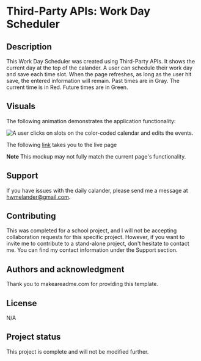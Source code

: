 # Third-Party APIs: Work Day Scheduler

## Description

This Work Day Scheduler was created using Third-Party APIs. It shows the current day at the top of the calander. A user can schedule their work day and save each time slot. When the page refreshes, as long as the user hit save, the entered information will remain. Past times are in Gray. The current time is in Red. Future times are in Green.

## Visuals

The following animation demonstrates the application functionality:

![A user clicks on slots on the color-coded calendar and edits the events.](./assets/images/DailyCalanderInAction.gif)

The following <a href="https://essence1987.github.io/Planner/">link</a> takes you to the live page 

**Note** This mockup may not fully match the current page's functionality.

## Support
If you have issues with the daily calander, please send me a message at hwmelander@gmail.com.

## Contributing
This was completed for a school project, and I will not be accepting collaboration requests for this specific project. However, if you want to invite me to contribute to a stand-alone project, don't hesitate to contact me. You can find my contact information under the Support section.

## Authors and acknowledgment
Thank you to makeareadme.com for providing this template.

## License
N/A

## Project status
This project is complete and will not be modified further.